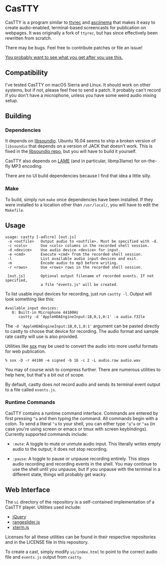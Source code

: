 # CasTTY

CasTTY is a program similar to [ttyrec](http://0xcc.net/ttyrec/) and
[asciinema](https://github.com/asciinema/asciinema) that makes it easy to
create audio-enabled, terminal-based screencasts for publication on webpages.
It was originally a fork of `ttyrec`, but has since effectively been
rewritten from scratch.

There may be bugs. Feel free to contribute patches or file an issue!

[You probably want to see what you get after you use this.](https://9vx.org/~dho/term/index.html)

## Compatibility

I've tested CasTTY on macOS Sierra and Linux. It should work on other systems,
but if not, please feel free to send a patch. It probably can't record if you
don't have a microphone, unless you have some weird audio mixing setup.

## Building

### Dependencies 

It depends on [libsoundio](http://libsound.io/). Ubuntu 16.04 seems to ship a
broken version of `libsoundio` that depends on a version of JACK that doesn't
work. This is fixed in the [libsoundio repo](https://github.com/andrewrk/libsoundio),
but you will have to build it yourself.

CasTTY also depends on [LAME](http://lame.sourceforge.net/) (and in particular,
libmp3lame) for on-the-fly MP3 encoding.

There are no UI build dependencies because I find that idea a little silly.

### Make

To build, simply run `make` once dependencies have been installed. If they were
installed to a location other than `/usr/local/`, you will have to edit the
`Makefile`. 

## Usage

    usage: castty [-adlcre] [out.js]
     -a <outfile>   Output audio to <outfile>. Must be specified with -d.
     -c <cols>      Use <cols> columns in the recorded shell session.
     -d <device>    Use audio device <device> for input.
     -e <cmd>       Execute <cmd> from the recorded shell session.
     -l             List available audio input devices and exit.
     -m             Encode audio to mp3 before writing.
     -r <rows>      Use <rows> rows in the recorded shell session.
    
     [out.js]       Optional output filename of recorded events. If not specified,
                    a file "events.js" will be created.

To list usable input devices for recording, just run `castty -l`. Output will
look something like this:

    Available input devices:
       0: Built-in Microphone 44100Hz
          castty -d 'AppleHDAEngineInput:1B,0,1,0:1' -a audio.f32le

The `-d 'AppleHDAEngineInput:1B,0,1,0:1'` argument can be pasted directly to
castty to choose that device for recording. The audio format and sample rate
castty will use is also provided.

Utilities like [sox](http://sox.sourceforge.net/) may be used to convert the
audio into more useful formats for web publication.

    % sox -D -r 44100 -e signed -b 16 -c 2 -L audio.raw audio.wav

You may of course wish to compress further. There are numerous utilities to
help here, but that's a bit out of scope.

By default, castty does _not_ record audio and sends its terminal event output
to a file called `events.js`.

### Runtime Commands

CasTTY contains a runtime command interface. Commands are entered by first
pressing `^a` and then typing the command. All commands begin with a colon. To
send a literal `^a` to your shell, you can either type `^a^a` or `^aa` (in
case you're using screen or emacs or tmux with screen keybindings). Currently
supported commands include:

 * `:mute`: A toggle to mute or unmute audio input. This literally writes empty
   audio to the output; it does not stop recording.

 * `:pause`: A toggle to pause or unpause recording entirely. This stops audio
   recording and recording events in the shell. You may continue to use the
   shell until you unpause, but if you unpause with the terminal in a
   different state, things will probably get wacky.

## Web Interface

The `ui` directory of the repository is a self-contained implementation of a
CasTTY player. Utilities used include:

 * [jQuery](https://jquery.com/)
 * [rangeslider.js](https://github.com/andreruffert/rangeslider.js)
 * [xterm.js](https://github.com/sourcelair/xterm.js)

Licenses for all these utilities can be found in their respective repositories
and in the LICENSE file in this repository.

To create a cast, simply modify `ui/index.html` to point to the correct audio
file and `events.js` output from `castty`.
